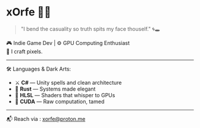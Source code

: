 # xOrfe 🧿🦄

> "I bend the casuality so truth spits my face thouself." 🌀🕳️

🎮 Indie Game Dev | ⚙️ GPU Computing Enthusiast  
🎨 I craft pixels.

---

🛠️ Languages & Dark Arts:
- ⚔️ **C#** — Unity spells and clean architecture  
- 🦀 **Rust** — Systems made elegant  
- 🧿 **HLSL** — Shaders that whisper to GPUs  
- 🚀 **CUDA** — Raw computation, tamed  

---

📬 Reach via : xorfe@proton.me
